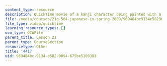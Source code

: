 ```yaml
---
content_type: resource
description: QuickTime movie of a kanji character being painted with a brush.
file: /media/courses/21g-504-japanese-iv-spring-2009/969484bc9134e5829094675be5109383_4417.mov
file_type: video/quicktime
learning_resource_types: []
ocw_type: OCWFile
parent_title: Lesson 21
parent_type: CourseSection
resourcetype: Other
title: '4417'
uid: 969484bc-9134-e582-9094-675be5109383
---
```

